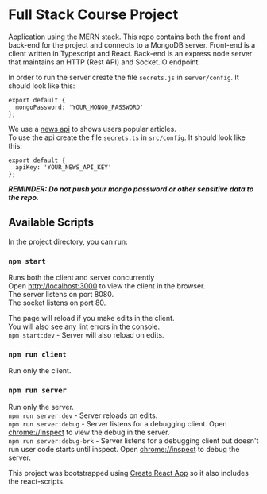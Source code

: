 # Full Stack Course Project
Application using the MERN stack. This repo contains both the front and back-end for the project and connects to a MongoDB server. 
Front-end is a client written in Typescript and React. 
Back-end is an express node server that maintains an HTTP (Rest API) and Socket.IO endpoint.  

In order to run the server create the file `secrets.js` in `server/config`. It should look like this:<br />
```
export default {
  mongoPassword: 'YOUR_MONGO_PASSWORD'
};
```
We use a [news api](https://newsapi.org/) to shows users popular articles.<br />
To use the api create the file `secrets.ts` in `src/config`. It should look like this:<br />
```
export default {
  apiKey: 'YOUR_NEWS_API_KEY'
};
```
***REMINDER: Do not push your mongo password or other sensitive data to the repo.***

## Available Scripts
In the project directory, you can run:

### `npm start`

Runs both the client and server concurrently<br />
Open [http://localhost:3000](http://localhost:3000) to view the client in the browser.<br />
The server listens on port 8080.<br />
The socket listens on port 80.

The page will reload if you make edits in the client.<br />
You will also see any lint errors in the console.<br />
`npm start:dev` - Server will also reload on edits.

### `npm run client`

Run only the client.<br />

### `npm run server`

Run only the server.<br />
`npm run server:dev` - Server reloads on edits.<br />
`npm run server:debug` - Server listens for a debugging client. Open [chrome://inspect](chrome://inspect) to view the debug in the server.<br />
`npm run server:debug-brk` - Server listens for a debugging client but doesn't run user code starts until inspect. Open [chrome://inspect](chrome://inspect) to debug the server.<br />

This project was bootstrapped using [Create React App](https://facebook.github.io/create-react-app/docs/getting-started) so it also includes the react-scripts.
